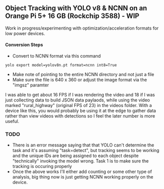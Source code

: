 ## Object Tracking with YOLO v8 & NCNN on an Orange Pi 5+ 16 GB (Rockchip 3588) - WIP

Work in progress/experimenting with optimization/acceleration formats for low power devices.

#### Conversion Steps

* Convert to NCNN format via this command

~~~
yolo export model=yolov8n.pt format=ncnn int8=True
~~~

* Make note of pointing to the entire NCNN directory and not just a file 
* Make sure the file is 640 x 360 or adjust the image format via the "imgsz" paramter

I was able to get about 16 FPS if I was rendering the video and 18 if I was just collecting data to build JSON data paylaods, while using the video marked "rural_highway" (original FPS of 23) in the videos folder. With a device like this, you would probably be using it at the edge to gather data rather than view videos with detections so I feel the later number is more useful. 

### TODO
* There is an error message saying that that YOLO can't determine the task and it's assuming "task=detect", but tracking seems to be working and the unique IDs are being assigned to each object despite "technically" invoking the model wrong. Task 1 is to make sure the tracking is occuring properly
* Once the above works I'll either add counting or some other type of analysis, big thing now is just getting NCNN working properly on the device.
